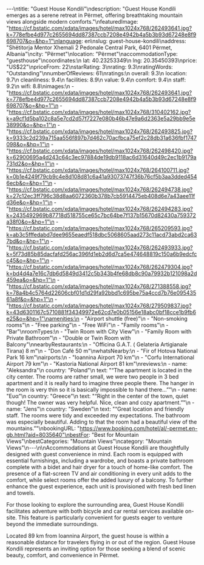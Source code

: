 ---\ntitle: "Guest House Kondili"\ndescription: "Guest House Kondili emerges as a serene retreat in Përmet, offering breathtaking mountain views alongside modern comforts."\nfeaturedImage: "https://cf.bstatic.com/xdata/images/hotel/max1024x768/262493641.jpg?k=778efbe4d977c2655694dd87387ccb7208e4942b4a5b3b93d67248e8f9698707&o=&hp=1"\nlanguage: en\nslug: guest-house-kondili\naddress: "Shëtitorja Mentor Xhemali 2 Pedonale Central Park, 6401 Përmet, Albania"\ncity: "Përmet"\nlocation: "Përmet"\naccommodationType: "guesthouse"\ncoordinates:\n  lat: 40.23253349\n  lng: 20.35450393\nprice: "US$22"\npriceFrom: 22\nstarRating: 3\nrating: 9.3\nratingWords: "Outstanding"\nnumberOfReviews: 61\nratings:\n  overall: 9.3\n  location: 9.7\n  cleanliness: 9.4\n  facilities: 8.9\n  value: 9.4\n  comfort: 9.4\n  staff: 9.2\n  wifi: 8.8\nimages:\n  - "https://cf.bstatic.com/xdata/images/hotel/max1024x768/262493641.jpg?k=778efbe4d977c2655694dd87387ccb7208e4942b4a5b3b93d67248e8f9698707&o=&hp=1"\n  - "https://cf.bstatic.com/xdata/images/hotel/max1024x768/310402162.jpg?k=a9cf1d5ba102c8a5e7cd2d57f7227e080b46b47e9a6d2363e5a29bb9e5e38990&o=&hp=1"\n  - "https://cf.bstatic.com/xdata/images/hotel/max1024x768/262493825.jpg?k=9333c2d239a715aa556f897b7d462c70acfbca75ef2c28db31a636fbf1747098&o=&hp=1"\n  - "https://cf.bstatic.com/xdata/images/hotel/max1024x768/262498420.jpg?k=62900695a4d243c64c3ec97884de19db9118ac6d31640d49c2ec1b9179a731d2&o=&hp=1"\n  - "https://cf.bstatic.com/xdata/images/hotel/max1024x768/264100711.jpg?k=0b1e4249f79cb9c4e8d108d81c6a41a93073747f36b76cf5b3aa3dded4546ecb&o=&hp=1"\n  - "https://cf.bstatic.com/xdata/images/hotel/max1024x768/262494738.jpg?k=27c12ec3ff796c38d8aa6072360b378b7cb5914475eb408d6e7a43aee11fd36e&o=&hp=1"\n  - "https://cf.bstatic.com/xdata/images/hotel/max1024x768/262494283.jpg?k=2435492969b87718d518755ce65c7bc64be7f137b15670d82430a759372a38f0&o=&hp=1"\n  - "https://cf.bstatic.com/xdata/images/hotel/max1024x768/265209593.jpg?k=ab3c5fffedabd7dee9655eaedf518dbc5068605aad273c11acd73abd2ca637bd&o=&hp=1"\n  - "https://cf.bstatic.com/xdata/images/hotel/max1024x768/262493933.jpg?k=5f73d85b85dacfafd256ac396fd1eb2d6d7ca5e474648819c150a6b9edcfcc45&o=&hp=1"\n  - "https://cf.bstatic.com/xdata/images/hotel/max1024x768/262479304.jpg?k=bd4d4a7e16c7db6d5849d3412c5b343b4fe68db8c90a79932b121098a2d459ea&o=&hp=1"\n  - "https://cf.bstatic.com/xdata/images/hotel/max1024x768/271388558.jpg?k=78a4b4c5764d22606cbf01d1d29fa92bbd1c695be75a4ccd7b76e09543561a8f&o=&hp=1"\n  - "https://cf.bstatic.com/xdata/images/hotel/max1024x768/279509837.jpg?k=43d6301167c5710881f34349972e62cd7e0b05156e18abc0bf18cce1b9fb6e25&o=&hp=1"\namenities:\n  - "Airport shuttle (free)"\n  - "Non-smoking rooms"\n  - "Free parking"\n  - "Free WiFi"\n  - "Family rooms"\n  - "Bar"\nroomTypes:\n  - "Twin Room with City View"\n  - "Family Room with Private Bathroom"\n  - "Double or Twin Room with Balcony"\nnearbyRestaurants:\n  - "Officina G.A.T. ( Gelateria Artigianale Tirana) 8 m"\n  - "Don Café 50 m"\nwhatsNearby:\n  - "Fir of Hotova National Park 16 km"\nairports:\n  - "Ioannina Airport 70 km"\n  - "Corfu International Airport 79 km"\n  - "Kastoria National Airport 81 km"\nreviews:\n  - name: "Aleksandra"\n    country: "Poland"\n    text: "“The apartment is located in the city center. The rooms are rather small, we were two people in 3 bed apartment and it is really hard to imagine three people there. The hanger in the room is very thin so it is basically impossible to hand there...”"\n  - name: "Ευα"\n    country: "Greece"\n    text: "“Right in the center of the town, quiet though! The owner was very helpful.
Nice, clean and cozy apartment.”"\n  - name: "Jens"\n    country: "Sweden"\n    text: "“Great location and friendly staff. The rooms were tidy and exceeded my expectations. The bathroom was especially beautiful. Adding to that the room had a beautiful view of the mountains.”"\nbookingURL: "https://www.booking.com/hotel/al/-permet.en-gb.html?aid=8035640"\nbestFor: "Best for Mountain Views"\nbestCategories: "Mountain Views"\ncategory: "Mountain Views"\n---\n\nAccommodations at Guest House Kondili are thoughtfully designed with guest convenience in mind. Each room is equipped with essential furnishings, including a wardrobe, and boasts a private bathroom complete with a bidet and hair dryer for a touch of home-like comfort. The presence of a flat-screen TV and air conditioning in every unit adds to the comfort, while select rooms offer the added luxury of a balcony. To further enhance the guest experience, each unit is provisioned with fresh bed linen and towels.

For those looking to explore the surrounding area, Guest House Kondili facilitates adventure with both bicycle and car rental services available on-site. This feature is particularly convenient for guests eager to venture beyond the immediate surroundings.

Located 89 km from Ioannina Airport, the guest house is within a reasonable distance for travelers flying in or out of the region. Guest House Kondili represents an inviting option for those seeking a blend of scenic beauty, comfort, and convenience in Përmet.